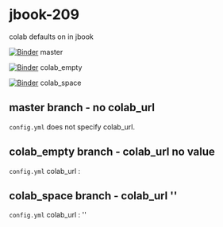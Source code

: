 # jbook-209
colab defaults on in jbook

[![Binder](https://mybinder.org/badge_logo.svg)](https://mybinder.org/v2/gh/fm75/jbook-209/master?urlpath=lab) master

[![Binder](https://mybinder.org/badge_logo.svg)](https://mybinder.org/v2/gh/fm75/jbook-209/colab_empty?urlpath=lab) colab_empty

[![Binder](https://mybinder.org/badge_logo.svg)](https://mybinder.org/v2/gh/fm75/jbook-209/colab_space?urlpath=lab) colab_space

## master branch - no colab_url
`config.yml` does not specify colab_url.

## colab_empty branch - colab_url no value
`config.yml` colab_url :

## colab_space branch - colab_url ''
`config.yml` colab_url : ''

